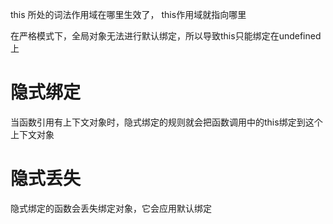 this 所处的词法作用域在哪里生效了， this作用域就指向哪里

在严格模式下，全局对象无法进行默认绑定，所以导致this只能绑定在undefined上

# 隐式绑定
当函数引用有上下文对象时，隐式绑定的规则就会把函数调用中的this绑定到这个上下文对象

# 隐式丢失
隐式绑定的函数会丢失绑定对象，它会应用默认绑定